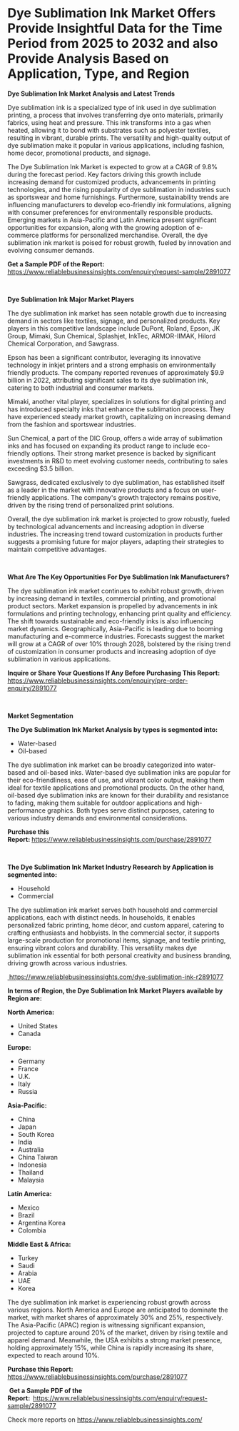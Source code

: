 <p><h1>Dye Sublimation Ink Market Offers Provide Insightful Data for the Time Period from 2025 to 2032 and also Provide Analysis Based on Application, Type, and Region</h1></p><p><strong>Dye Sublimation Ink Market Analysis and Latest Trends</strong></p>
<p><p>Dye sublimation ink is a specialized type of ink used in dye sublimation printing, a process that involves transferring dye onto materials, primarily fabrics, using heat and pressure. This ink transforms into a gas when heated, allowing it to bond with substrates such as polyester textiles, resulting in vibrant, durable prints. The versatility and high-quality output of dye sublimation make it popular in various applications, including fashion, home decor, promotional products, and signage.</p><p>The Dye Sublimation Ink Market is expected to grow at a CAGR of 9.8% during the forecast period. Key factors driving this growth include increasing demand for customized products, advancements in printing technologies, and the rising popularity of dye sublimation in industries such as sportswear and home furnishings. Furthermore, sustainability trends are influencing manufacturers to develop eco-friendly ink formulations, aligning with consumer preferences for environmentally responsible products. Emerging markets in Asia-Pacific and Latin America present significant opportunities for expansion, along with the growing adoption of e-commerce platforms for personalized merchandise. Overall, the dye sublimation ink market is poised for robust growth, fueled by innovation and evolving consumer demands.</p></p>
<p><strong>Get a Sample PDF of the Report:&nbsp;</strong> <a href="https://www.reliablebusinessinsights.com/enquiry/request-sample/2891077?utm_campaign=3455&utm_medium=2&utm_source=Github&utm_content=ia&utm_term=14032025&utm_id=dye-sublimation-ink">https://www.reliablebusinessinsights.com/enquiry/request-sample/2891077</a></p>
<p>&nbsp;</p>
<p><strong>Dye Sublimation Ink Major Market Players</strong></p>
<p><p>The dye sublimation ink market has seen notable growth due to increasing demand in sectors like textiles, signage, and personalized products. Key players in this competitive landscape include DuPont, Roland, Epson, JK Group, Mimaki, Sun Chemical, Splashjet, InkTec, ARMOR-IIMAK, Hilord Chemical Corporation, and Sawgrass.</p><p>Epson has been a significant contributor, leveraging its innovative technology in inkjet printers and a strong emphasis on environmentally friendly products. The company reported revenues of approximately $9.9 billion in 2022, attributing significant sales to its dye sublimation ink, catering to both industrial and consumer markets.</p><p>Mimaki, another vital player, specializes in solutions for digital printing and has introduced specialty inks that enhance the sublimation process. They have experienced steady market growth, capitalizing on increasing demand from the fashion and sportswear industries.</p><p>Sun Chemical, a part of the DIC Group, offers a wide array of sublimation inks and has focused on expanding its product range to include eco-friendly options. Their strong market presence is backed by significant investments in R&D to meet evolving customer needs, contributing to sales exceeding $3.5 billion.</p><p>Sawgrass, dedicated exclusively to dye sublimation, has established itself as a leader in the market with innovative products and a focus on user-friendly applications. The company's growth trajectory remains positive, driven by the rising trend of personalized print solutions.</p><p>Overall, the dye sublimation ink market is projected to grow robustly, fueled by technological advancements and increasing adoption in diverse industries. The increasing trend toward customization in products further suggests a promising future for major players, adapting their strategies to maintain competitive advantages.</p></p>
<p>&nbsp;</p>
<p><strong>What Are The Key Opportunities For Dye Sublimation Ink Manufacturers?</strong></p>
<p><p>The dye sublimation ink market continues to exhibit robust growth, driven by increasing demand in textiles, commercial printing, and promotional product sectors. Market expansion is propelled by advancements in ink formulations and printing technology, enhancing print quality and efficiency. The shift towards sustainable and eco-friendly inks is also influencing market dynamics. Geographically, Asia-Pacific is leading due to booming manufacturing and e-commerce industries. Forecasts suggest the market will grow at a CAGR of over 10% through 2028, bolstered by the rising trend of customization in consumer products and increasing adoption of dye sublimation in various applications.</p></p>
<p><strong>Inquire or Share Your Questions If Any Before Purchasing This Report:</strong> <a href="https://www.reliablebusinessinsights.com/enquiry/pre-order-enquiry/2891077?utm_campaign=3455&utm_medium=2&utm_source=Github&utm_content=ia&utm_term=14032025&utm_id=dye-sublimation-ink">https://www.reliablebusinessinsights.com/enquiry/pre-order-enquiry/2891077</a></p>
<p>&nbsp;</p>
<p><strong>Market Segmentation</strong></p>
<p><strong>The Dye Sublimation Ink Market Analysis by types is segmented into:</strong></p>
<p><ul><li>Water-based</li><li>Oil-based</li></ul></p>
<p><p>The dye sublimation ink market can be broadly categorized into water-based and oil-based inks. Water-based dye sublimation inks are popular for their eco-friendliness, ease of use, and vibrant color output, making them ideal for textile applications and promotional products. On the other hand, oil-based dye sublimation inks are known for their durability and resistance to fading, making them suitable for outdoor applications and high-performance graphics. Both types serve distinct purposes, catering to various industry demands and environmental considerations.</p></p>
<p><strong>Purchase this Report:&nbsp;</strong><a href="https://www.reliablebusinessinsights.com/purchase/2891077?utm_campaign=3455&utm_medium=2&utm_source=Github&utm_content=ia&utm_term=14032025&utm_id=dye-sublimation-ink">https://www.reliablebusinessinsights.com/purchase/2891077</a></p>
<p>&nbsp;</p>
<p><strong>The Dye Sublimation Ink Market Industry Research by Application is segmented into:</strong></p>
<p><ul><li>Household</li><li>Commercial</li></ul></p>
<p><p>The dye sublimation ink market serves both household and commercial applications, each with distinct needs. In households, it enables personalized fabric printing, home décor, and custom apparel, catering to crafting enthusiasts and hobbyists. In the commercial sector, it supports large-scale production for promotional items, signage, and textile printing, ensuring vibrant colors and durability. This versatility makes dye sublimation ink essential for both personal creativity and business branding, driving growth across various industries.</p></p>
<p><a href="https://www.reliablebusinessinsights.com/dye-sublimation-ink-r2891077?utm_campaign=3455&utm_medium=2&utm_source=Github&utm_content=ia&utm_term=14032025&utm_id=dye-sublimation-ink">&nbsp;https://www.reliablebusinessinsights.com/dye-sublimation-ink-r2891077</a></p>
<p><strong>In terms of Region, the Dye Sublimation Ink Market Players available by Region are:</strong></p>
<p>
    <p> <strong> North America: </strong>
        <ul>
            <li>United States</li>
            <li>Canada</li>
        </ul>
        </p> 
    <p> <strong> Europe: </strong>
        <ul>
            <li>Germany</li>
            <li>France</li>
            <li>U.K.</li>
            <li>Italy</li>
            <li>Russia</li>
        </ul>
        </p> 
    <p> <strong> Asia-Pacific: </strong>
        <ul>
            <li>China</li>
            <li>Japan</li>
            <li>South Korea</li>
            <li>India</li>
            <li>Australia</li>
            <li>China Taiwan</li>
            <li>Indonesia</li>
            <li>Thailand</li>
            <li>Malaysia</li>
        </ul>
        </p> 
    <p> <strong> Latin America: </strong>
        <ul>
            <li>Mexico</li>
            <li>Brazil</li>
            <li>Argentina Korea</li>
            <li>Colombia</li>
        </ul>
        </p> 
    <p> <strong> Middle East & Africa: </strong>
        <ul>
            <li>Turkey</li>
            <li>Saudi</li>
            <li>Arabia</li>
            <li>UAE</li>
            <li>Korea</li>
        </ul>
    </p>
    </p>
<p><p>The dye sublimation ink market is experiencing robust growth across various regions. North America and Europe are anticipated to dominate the market, with market shares of approximately 30% and 25%, respectively. The Asia-Pacific (APAC) region is witnessing significant expansion, projected to capture around 20% of the market, driven by rising textile and apparel demand. Meanwhile, the USA exhibits a strong market presence, holding approximately 15%, while China is rapidly increasing its share, expected to reach around 10%.</p></p>
<p><strong>Purchase this Report: </strong><a href="https://www.reliablebusinessinsights.com/purchase/2891077?utm_campaign=3455&utm_medium=2&utm_source=Github&utm_content=ia&utm_term=14032025&utm_id=dye-sublimation-ink">https://www.reliablebusinessinsights.com/purchase/2891077</a></p>
<p>&nbsp;<strong>Get a Sample PDF of the Report:&nbsp;&nbsp;</strong><a href="https://www.reliablebusinessinsights.com/enquiry/request-sample/2891077?utm_campaign=3455&utm_medium=2&utm_source=Github&utm_content=ia&utm_term=14032025&utm_id=dye-sublimation-ink">https://www.reliablebusinessinsights.com/enquiry/request-sample/2891077</a></p>
<p><strong></strong></p>
<p>Check more reports on <a href="https://www.reliablebusinessinsights.com/?utm_campaign=3455&utm_medium=2&utm_source=Github&utm_content=ia&utm_term=14032025&utm_id=dye-sublimation-ink">https://www.reliablebusinessinsights.com/</a></p>
